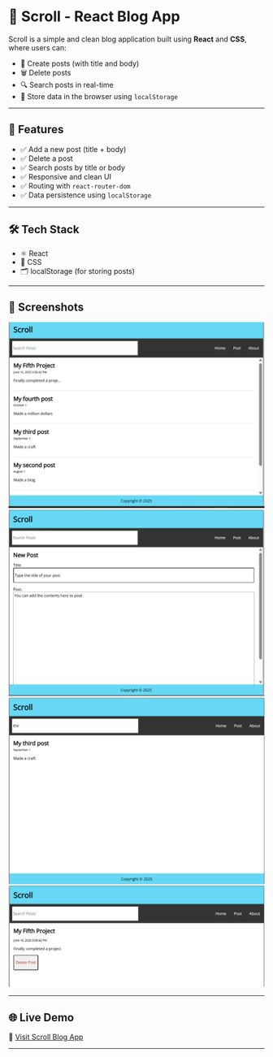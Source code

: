 # 📝 Scroll - React Blog App

Scroll is a simple and clean blog application built using **React** and **CSS**, where users can:

- 🧠 Create posts (with title and body)
- 🗑️ Delete posts
- 🔍 Search posts in real-time
- 💾 Store data in the browser using `localStorage`

---

## 🚀 Features

- ✅ Add a new post (title + body)
- ✅ Delete a post
- ✅ Search posts by title or body
- ✅ Responsive and clean UI
- ✅ Routing with `react-router-dom`
- ✅ Data persistence using `localStorage`

---

## 🛠️ Tech Stack

- ⚛️ React
- 🎨 CSS
- 🗂️ localStorage (for storing posts)

---

## 📸 Screenshots

![alt text](img/1.png)
![alt text](img/2.png)
![alt text](img/3.png)
![alt text](img/4.png)

---

## 🌐 Live Demo

🔗 [Visit Scroll Blog App](https://react-social-web.netlify.app)

---